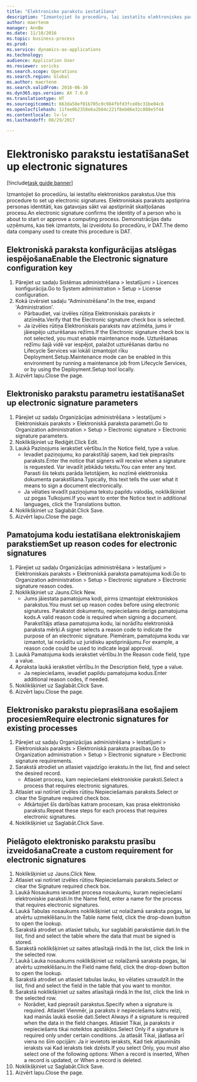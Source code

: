 ```yaml
--- 
title: "Elektronisko parakstu iestatīšana"
description: "Izmantojiet šo procedūru, lai iestatītu elektroniskos parakstus."
author: maertenm
manager: AnnBe
ms.date: 11/10/2016
ms.topic: business-process
ms.prod: 
ms.service: dynamics-ax-applications
ms.technology: 
audience: Application User
ms.reviewer: sericks
ms.search.scope: Operations
ms.search.region: Global
ms.author: maertenm
ms.search.validFrom: 2016-06-30
ms.dyn365.ops.version: AX 7.0.0
ms.translationtype: HT
ms.sourcegitcommit: 663da58ef01b705c0c984fbfd3fce8bc31be04c6
ms.openlocfilehash: 11fee0b2358e6a2b84c221f8eb06e32c888e5f44
ms.contentlocale: lv-lv
ms.lasthandoff: 08/29/2017

---
```

# <a name="set-up-electronic-signatures"></a><span data-ttu-id="915a9-103">Elektronisko parakstu iestatīšana</span><span class="sxs-lookup"><span data-stu-id="915a9-103">Set up electronic signatures</span></span>

[!include[task guide banner](../../includes/task-guide-banner.md)]

<span data-ttu-id="915a9-104">Izmantojiet šo procedūru, lai iestatītu elektroniskos parakstus.</span><span class="sxs-lookup"><span data-stu-id="915a9-104">Use this procedure to set up electronic signatures.</span></span> <span data-ttu-id="915a9-105">Elektroniskais paraksts apstiprina personas identitāti, kas gatavojas sākt vai apstiprināt skaitļošanas procesu.</span><span class="sxs-lookup"><span data-stu-id="915a9-105">An electronic signature confirms the identity of a person who is about to start or approve a computing process.</span></span> <span data-ttu-id="915a9-106">Demonstrācijas datu uzņēmums, kas tiek izmantots, lai izveidotu šo procedūru, ir DAT.</span><span class="sxs-lookup"><span data-stu-id="915a9-106">The demo data company used to create this procedure is DAT.</span></span>


## <a name="enable-the-electronic-signature-configuration-key"></a><span data-ttu-id="915a9-107">Elektroniskā paraksta konfigurācijas atslēgas iespējošana</span><span class="sxs-lookup"><span data-stu-id="915a9-107">Enable the Electronic signature configuration key</span></span>
1. <span data-ttu-id="915a9-108">Pārejiet uz sadaļu Sistēmas administrēšana > Iestatījumi > Licences konfigurācija.</span><span class="sxs-lookup"><span data-stu-id="915a9-108">Go to System administration > Setup > License configuration.</span></span>
2. <span data-ttu-id="915a9-109">Kokā izvērsiet sadaļu “Administrēšana”.</span><span class="sxs-lookup"><span data-stu-id="915a9-109">In the tree, expand 'Administration'.</span></span>
    * <span data-ttu-id="915a9-110">Pārbaudiet, vai izvēles rūtiņa Elektroniskais paraksts ir atzīmēta.</span><span class="sxs-lookup"><span data-stu-id="915a9-110">Verify that the Electronic signature check box is selected.</span></span>  
    * <span data-ttu-id="915a9-111">Ja izvēles rūtiņa Elektroniskais paraksts nav atzīmēta, jums ir jāiespējo uzturēšanas režīms.</span><span class="sxs-lookup"><span data-stu-id="915a9-111">If the Electronic signature check box is not selected, you must enable maintenance mode.</span></span> <span data-ttu-id="915a9-112">Uzturēšanas režīmu šajā vidē var iespējot, palaižot uzturēšanas darbu no Lifecycle Services vai lokāli izmantojot rīku Deployment.Setup.</span><span class="sxs-lookup"><span data-stu-id="915a9-112">Maintenance mode can be enabled in this environment by running a maintenance job from Lifecycle Services, or by using the Deployment.Setup tool locally.</span></span>  
3. <span data-ttu-id="915a9-113">Aizvērt lapu.</span><span class="sxs-lookup"><span data-stu-id="915a9-113">Close the page.</span></span>

## <a name="set-up-electronic-signature-parameters"></a><span data-ttu-id="915a9-114">Elektronisko parakstu parametru iestatīšana</span><span class="sxs-lookup"><span data-stu-id="915a9-114">Set up electronic signature parameters</span></span>
1. <span data-ttu-id="915a9-115">Pārejiet uz sadaļu Organizācijas administrēšana > Iestatījumi > Elektroniskais paraksts > Elektroniskā paraksta parametri.</span><span class="sxs-lookup"><span data-stu-id="915a9-115">Go to Organization administration > Setup > Electronic signature > Electronic signature parameters.</span></span>
2. <span data-ttu-id="915a9-116">Noklikšķiniet uz Rediģēt.</span><span class="sxs-lookup"><span data-stu-id="915a9-116">Click Edit.</span></span>
3. <span data-ttu-id="915a9-117">Laukā Paziņojums ierakstiet vērtību.</span><span class="sxs-lookup"><span data-stu-id="915a9-117">In the Notice field, type a value.</span></span>
    * <span data-ttu-id="915a9-118">Ievadiet paziņojumu, ko parakstītāji saņem, kad tiek pieprasīts paraksts.</span><span class="sxs-lookup"><span data-stu-id="915a9-118">Enter the notice that signers will receive when a signature is requested.</span></span> <span data-ttu-id="915a9-119">Var ievadīt jebkādu tekstu.</span><span class="sxs-lookup"><span data-stu-id="915a9-119">You can enter any text.</span></span> <span data-ttu-id="915a9-120">Parasti šis teksts parāda lietotājiem, ko nozīmē elektroniska dokumenta parakstīšana.</span><span class="sxs-lookup"><span data-stu-id="915a9-120">Typically, this text tells the user what it means to sign a document electronically.</span></span>  
    * <span data-ttu-id="915a9-121">Ja vēlaties ievadīt paziņojuma tekstu papildu valodās, noklikšķiniet uz pogas Tulkojumi.</span><span class="sxs-lookup"><span data-stu-id="915a9-121">If you want to enter the Notice text in additional languages, click the Translations button.</span></span>  
4. <span data-ttu-id="915a9-122">Noklikšķiniet uz Saglabāt.</span><span class="sxs-lookup"><span data-stu-id="915a9-122">Click Save.</span></span>
5. <span data-ttu-id="915a9-123">Aizvērt lapu.</span><span class="sxs-lookup"><span data-stu-id="915a9-123">Close the page.</span></span>

## <a name="set-up-reason-codes-for-electronic-signatures"></a><span data-ttu-id="915a9-124">Pamatojuma kodu iestatīšana elektroniskajiem parakstiem</span><span class="sxs-lookup"><span data-stu-id="915a9-124">Set up reason codes for electronic signatures</span></span>
1. <span data-ttu-id="915a9-125">Pārejiet uz sadaļu Organizācijas administrēšana > Iestatījumi > Elektroniskais paraksts > Elektroniskā paraksta pamatojuma kodi.</span><span class="sxs-lookup"><span data-stu-id="915a9-125">Go to Organization administration > Setup > Electronic signature > Electronic signature reason codes.</span></span>
2. <span data-ttu-id="915a9-126">Noklikšķiniet uz Jauns.</span><span class="sxs-lookup"><span data-stu-id="915a9-126">Click New.</span></span>
    * <span data-ttu-id="915a9-127">Jums jāiestata pamatojuma kodi, pirms izmantojat elektroniskos parakstus.</span><span class="sxs-lookup"><span data-stu-id="915a9-127">You must set up reason codes before using electronic signatures.</span></span> <span data-ttu-id="915a9-128">Parakstot dokumentu, nepieciešams derīgs pamatojuma kods.</span><span class="sxs-lookup"><span data-stu-id="915a9-128">A valid reason code is required when signing a document.</span></span>     <span data-ttu-id="915a9-129">Parakstītājs atlasa pamatojuma kodu, lai norādītu elektroniskā paraksta mērķi.</span><span class="sxs-lookup"><span data-stu-id="915a9-129">A signer selects a reason code to indicate the purpose of an electronic signature.</span></span> <span data-ttu-id="915a9-130">Piemēram, pamatojuma kodu var izmantot, lai norādītu uz juridisku apstiprinājumu.</span><span class="sxs-lookup"><span data-stu-id="915a9-130">For example, a reason code could be used to indicate legal approval.</span></span>  
3. <span data-ttu-id="915a9-131">Laukā Pamatojuma kods ierakstiet vērtību.</span><span class="sxs-lookup"><span data-stu-id="915a9-131">In the Reason code field, type a value.</span></span>
4. <span data-ttu-id="915a9-132">Apraksta laukā ierakstiet vērtību.</span><span class="sxs-lookup"><span data-stu-id="915a9-132">In the Description field, type a value.</span></span>
    * <span data-ttu-id="915a9-133">Ja nepieciešams, ievadiet papildu pamatojuma kodus.</span><span class="sxs-lookup"><span data-stu-id="915a9-133">Enter additional reason codes, if needed.</span></span>  
5. <span data-ttu-id="915a9-134">Noklikšķiniet uz Saglabāt.</span><span class="sxs-lookup"><span data-stu-id="915a9-134">Click Save.</span></span>
6. <span data-ttu-id="915a9-135">Aizvērt lapu.</span><span class="sxs-lookup"><span data-stu-id="915a9-135">Close the page.</span></span>

## <a name="require-electronic-signatures-for-existing-processes"></a><span data-ttu-id="915a9-136">Elektronisko parakstu pieprasīšana esošajiem procesiem</span><span class="sxs-lookup"><span data-stu-id="915a9-136">Require electronic signatures for existing processes</span></span>
1. <span data-ttu-id="915a9-137">Pārejiet uz sadaļu Organizācijas administrēšana > Iestatījumi > Elektroniskais paraksts > Elektroniskā paraksta prasības.</span><span class="sxs-lookup"><span data-stu-id="915a9-137">Go to Organization administration > Setup > Electronic signature > Electronic signature requirements.</span></span>
2. <span data-ttu-id="915a9-138">Sarakstā atrodiet un atlasiet vajadzīgo ierakstu.</span><span class="sxs-lookup"><span data-stu-id="915a9-138">In the list, find and select the desired record.</span></span>
    * <span data-ttu-id="915a9-139">Atlasiet procesu, kam nepieciešami elektroniskie paraksti.</span><span class="sxs-lookup"><span data-stu-id="915a9-139">Select a process that requires electronic signatures.</span></span>  
3. <span data-ttu-id="915a9-140">Atlasiet vai notīriet izvēles rūtiņu Nepieciešamais paraksts.</span><span class="sxs-lookup"><span data-stu-id="915a9-140">Select or clear the Signature required check box.</span></span>
    * <span data-ttu-id="915a9-141">Atkārtojiet šīs darbības katram procesam, kas prasa elektronisko parakstu.</span><span class="sxs-lookup"><span data-stu-id="915a9-141">Repeat these steps for each process that requires electronic signatures.</span></span>  
4. <span data-ttu-id="915a9-142">Noklikšķiniet uz Saglabāt.</span><span class="sxs-lookup"><span data-stu-id="915a9-142">Click Save.</span></span>

## <a name="create-a-custom-requirement-for-electronic-signatures"></a><span data-ttu-id="915a9-143">Pielāgoto elektronisko parakstu prasību izveidošana</span><span class="sxs-lookup"><span data-stu-id="915a9-143">Create a custom requirement for electronic signatures</span></span>
1. <span data-ttu-id="915a9-144">Noklikšķiniet uz Jauns.</span><span class="sxs-lookup"><span data-stu-id="915a9-144">Click New.</span></span>
2. <span data-ttu-id="915a9-145">Atlasiet vai notīriet izvēles rūtiņu Nepieciešamais paraksts.</span><span class="sxs-lookup"><span data-stu-id="915a9-145">Select or clear the Signature required check box.</span></span>
3. <span data-ttu-id="915a9-146">Laukā Nosaukums ievadiet procesa nosaukumu, kuram nepieciešami elektroniskie paraksti.</span><span class="sxs-lookup"><span data-stu-id="915a9-146">In the Name field, enter a name for the process that requires electronic signatures.</span></span>
4. <span data-ttu-id="915a9-147">Laukā Tabulas nosaukums noklikšķiniet uz nolaižamā saraksta pogas, lai atvērtu uzmeklēšanu.</span><span class="sxs-lookup"><span data-stu-id="915a9-147">In the Table name field, click the drop-down button to open the lookup.</span></span>
5. <span data-ttu-id="915a9-148">Sarakstā atrodiet un atlasiet tabulu, kur saglabāti parakstāmie dati.</span><span class="sxs-lookup"><span data-stu-id="915a9-148">In the list, find and select the table where the data that must be signed is stored.</span></span>
6. <span data-ttu-id="915a9-149">Sarakstā noklikšķiniet uz saites atlasītajā rindā.</span><span class="sxs-lookup"><span data-stu-id="915a9-149">In the list, click the link in the selected row.</span></span>
7. <span data-ttu-id="915a9-150">Laukā Lauka nosaukums noklikšķiniet uz nolaižamā saraksta pogas, lai atvērtu uzmeklēšanu.</span><span class="sxs-lookup"><span data-stu-id="915a9-150">In the Field name field, click the drop-down button to open the lookup.</span></span>
8. <span data-ttu-id="915a9-151">Sarakstā atrodiet un atlasiet tabulas lauku, ko vēlaties uzraudzīt.</span><span class="sxs-lookup"><span data-stu-id="915a9-151">In the list, find and select the field in the table that you want to monitor.</span></span>
9. <span data-ttu-id="915a9-152">Sarakstā noklikšķiniet uz saites atlasītajā rindā.</span><span class="sxs-lookup"><span data-stu-id="915a9-152">In the list, click the link in the selected row.</span></span>
    * <span data-ttu-id="915a9-153">Norādiet, kad pieprasīt parakstus.</span><span class="sxs-lookup"><span data-stu-id="915a9-153">Specify when a signature is required.</span></span>     <span data-ttu-id="915a9-154">Atlasiet Vienmēr, ja paraksts ir nepieciešams katru reizi, kad mainās laukā esošie dati.</span><span class="sxs-lookup"><span data-stu-id="915a9-154">Select Always if a signature is required when the data in the field changes.</span></span>     <span data-ttu-id="915a9-155">Atlasiet Tikai, ja paraksts ir nepieciešams tikai noteiktos apstākļos.</span><span class="sxs-lookup"><span data-stu-id="915a9-155">Select Only if a signature is required only under certain conditions.</span></span> <span data-ttu-id="915a9-156">Ja atlasāt Tikai, jāatlasa arī viena no šīm opcijām: Ja ir ievietots ieraksts, Kad tiek atjaunināts ieraksts vai Kad ieraksts tiek dzēsts.</span><span class="sxs-lookup"><span data-stu-id="915a9-156">If you select Only, you must also select one of the following options: When a record is inserted, When a record is updated, or When a record is deleted.</span></span>  
10. <span data-ttu-id="915a9-157">Noklikšķiniet uz Saglabāt.</span><span class="sxs-lookup"><span data-stu-id="915a9-157">Click Save.</span></span>
11. <span data-ttu-id="915a9-158">Aizvērt lapu.</span><span class="sxs-lookup"><span data-stu-id="915a9-158">Close the page.</span></span>


